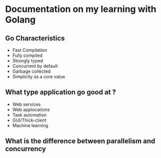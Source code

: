 # Documentation on my learning with Golang 

## Go Characteristics  
- Fast Compilation 
- Fully compiled 
- Strongly typed 
- Concurrent by default 
- Garbage collected 
- Simplicity as a core value 

## What type application go good at ? 
- Web services 
- Web applocations 
- Task automation 
- GUI/Thick-client 
- Machine learning 

 ## What is the difference between parallelism and concurrency 
